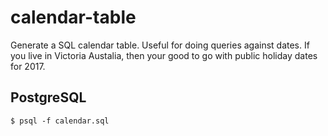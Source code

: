 # calendar-table
Generate a SQL calendar table. Useful for doing queries against dates.
If you live in Victoria Austalia, then your good to go with public holiday dates for 2017.

## PostgreSQL
```
$ psql -f calendar.sql
```
